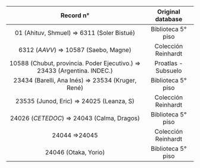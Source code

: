 |                          Record n°                           |  Original database  |
| :----------------------------------------------------------: | :-----------------: |
|          01 (Ahituv, Shmuel) => 6311 (Soler Bistué)          | Biblioteca 5° piso  |
|             6312 (_AAVV_) => 10587 (Saebo, Magne)              | Colección Reinhardt |
| 10588 (Chubut, provincia. Poder Ejecutivo.) => 23433 (Argentina. INDEC.) | Proatlas - Subsuelo |
|      23434 (Barelli, Ana Inés) => 23534 (Kruger, René)       | Biblioteca 5° piso  |
|           23535 (Junod, Eric) => 24025 (Leanza, S)           | Colección Reinhardt |
|           24026 (_CETEDOC_) => 24043 (Calma, Dragos)           | Biblioteca 5° piso  |
|                        24044 =>24045                         | Colección Reinhardt |
|                     24046 (Otaka, Yorio)                     | Biblioteca 5° piso  |